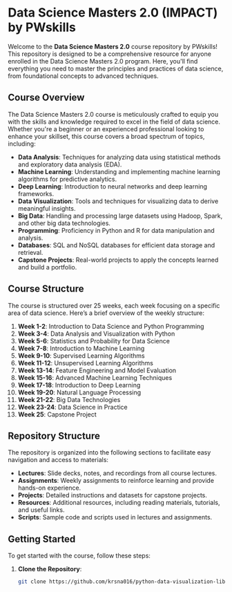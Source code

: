 # Data Science Masters 2.0 (IMPACT) by PWskills

Welcome to the **Data Science Masters 2.0** course repository by PWskills! This repository is designed to be a comprehensive resource for anyone enrolled in the Data Science Masters 2.0 program. Here, you'll find everything you need to master the principles and practices of data science, from foundational concepts to advanced techniques.

## Course Overview

The Data Science Masters 2.0 course is meticulously crafted to equip you with the skills and knowledge required to excel in the field of data science. Whether you're a beginner or an experienced professional looking to enhance your skillset, this course covers a broad spectrum of topics, including:

- **Data Analysis**: Techniques for analyzing data using statistical methods and exploratory data analysis (EDA).
- **Machine Learning**: Understanding and implementing machine learning algorithms for predictive analytics.
- **Deep Learning**: Introduction to neural networks and deep learning frameworks.
- **Data Visualization**: Tools and techniques for visualizing data to derive meaningful insights.
- **Big Data**: Handling and processing large datasets using Hadoop, Spark, and other big data technologies.
- **Programming**: Proficiency in Python and R for data manipulation and analysis.
- **Databases**: SQL and NoSQL databases for efficient data storage and retrieval.
- **Capstone Projects**: Real-world projects to apply the concepts learned and build a portfolio.

## Course Structure

The course is structured over 25 weeks, each week focusing on a specific area of data science. Here’s a brief overview of the weekly structure:

1. **Week 1-2**: Introduction to Data Science and Python Programming
2. **Week 3-4**: Data Analysis and Visualization with Python
3. **Week 5-6**: Statistics and Probability for Data Science
4. **Week 7-8**: Introduction to Machine Learning
5. **Week 9-10**: Supervised Learning Algorithms
6. **Week 11-12**: Unsupervised Learning Algorithms
7. **Week 13-14**: Feature Engineering and Model Evaluation
8. **Week 15-16**: Advanced Machine Learning Techniques
9. **Week 17-18**: Introduction to Deep Learning
10. **Week 19-20**: Natural Language Processing
11. **Week 21-22**: Big Data Technologies
12. **Week 23-24**: Data Science in Practice
13. **Week 25**: Capstone Project

## Repository Structure

The repository is organized into the following sections to facilitate easy navigation and access to materials:

- **Lectures**: Slide decks, notes, and recordings from all course lectures.
- **Assignments**: Weekly assignments to reinforce learning and provide hands-on experience.
- **Projects**: Detailed instructions and datasets for capstone projects.
- **Resources**: Additional resources, including reading materials, tutorials, and useful links.
- **Scripts**: Sample code and scripts used in lectures and assignments.

## Getting Started

To get started with the course, follow these steps:

1. **Clone the Repository**:
   ```bash
   git clone https://github.com/krsna016/python-data-visualization-libraries-ineuron
